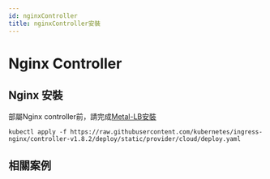 ```yaml
---
id: nginxController
title: nginxController安裝
---
```


# Nginx Controller
## Nginx 安裝
部屬Nginx controller前，請完成[Metal-LB安裝](kubernetes-native/metallb.md)
```
kubectl apply -f https://raw.githubusercontent.com/kubernetes/ingress-nginx/controller-v1.8.2/deploy/static/provider/cloud/deploy.yaml
```
## 相關案例